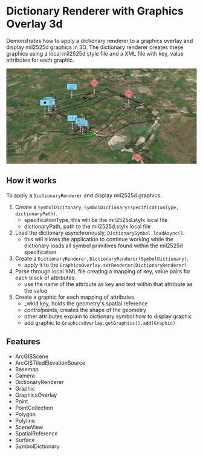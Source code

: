<h1>Dictionary Renderer with Graphics Overlay 3d</h1>

<p>Demonstrates how to apply a dictionary renderer to a graphics overlay and display mil2525d graphics in 3D.
  The dictionary renderer creates these graphics using a local mil2525d style file and a XML file with key,
  value attributes for each graphic.</p>

<p><img src="DictionaryRendererGraphicsOverlay3d.png" alt="" title="" /></p>

<h2>How it works</h2>

<p>To apply a <code>DictionaryRenderer</code> and display mil2525d graphics:</p>

<ol>
  <li>Create a <code>SymbolDicitonary</code>, <code>SymbolDictionary(specificationType, dictionaryPath)</code>.
    <ul><li>specificationType, this will be the mil2525d.stylx local file</li>
      <li>dictionaryPath,  path to the mil2525d.stylx local file</li></ul></li>
  <li>Load the dictionary asynchronously, <code>DictionarySymbol.loadAsync()</code>.
    <ul><li>this will allows the application to continue working while the dictionary loads all symbol primitives found within the mil2525d specification</li></ul></li>
  <li>Create a <code>DictionaryRenderer</code>, <code>DictionaryRenderer(SymbolDictionary)</code>.
    <ul><li>apply it to the <code>GraphicsOverlay.setRenderer(DictionaryRenderer)</code></li></ul></li>
  <li>Parse through local XML file creating a mapping of key, value pairs for each block of attributes.
    <ul><li>use the name of the attribute as key and text within that attribute as the value</li></ul></li>
  <li>Create a graphic for each mapping of attributes.
    <ul><li>_wkid key, holds the geometry's spatial reference</li>
      <li><em>control</em>points, creates the shape of the geometry</li>
      <li>other attributes explain to dictionary symbol how to display graphic</li>
      <li>add graphic to <code>GraphicsOverlay.getGraphics().add(Graphic)</code></li></ul></li>
</ol>

<h2>Features</h2>

<ul>
  <li>ArcGISScene</li>
  <li>ArcGISTiledElevationSource</li>
  <li>Basemap</li>
  <li>Camera</li>
  <li>DictionaryRenderer</li>
  <li>Graphic</li>
  <li>GraphicsOverlay</li>
  <li>Point</li>
  <li>PointCollection</li>
  <li>Polygon</li>
  <li>Polyline</li>
  <li>SceneView</li>
  <li>SpatialReference</li>
  <li>Surface</li>
  <li>SymbolDictionary</li>
</ul>



